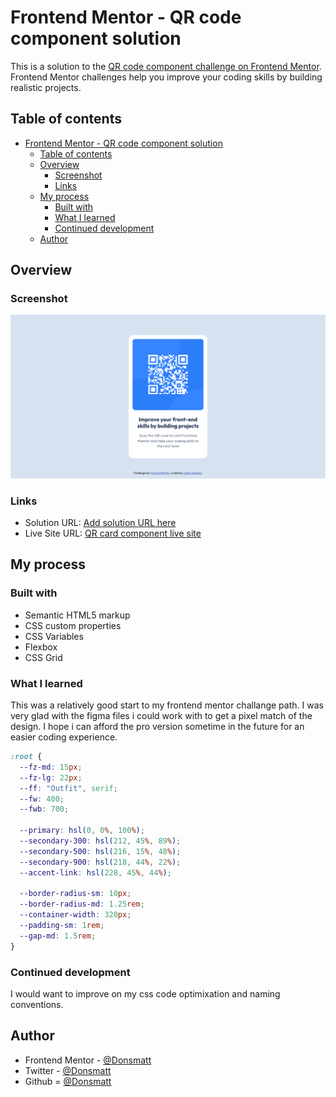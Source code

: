 # Frontend Mentor - QR code component solution

This is a solution to the [QR code component challenge on Frontend Mentor](https://www.frontendmentor.io/challenges/qr-code-component-iux_sIO_H). Frontend Mentor challenges help you improve your coding skills by building realistic projects. 

## Table of contents

- [Frontend Mentor - QR code component solution](#frontend-mentor---qr-code-component-solution)
  - [Table of contents](#table-of-contents)
  - [Overview](#overview)
    - [Screenshot](#screenshot)
    - [Links](#links)
  - [My process](#my-process)
    - [Built with](#built-with)
    - [What I learned](#what-i-learned)
    - [Continued development](#continued-development)
  - [Author](#author)

## Overview

### Screenshot

![Frontend Mentor Challenge Task One- QR Code Component](./screenshot.png)

### Links

- Solution URL: [Add solution URL here](https://your-solution-url.com)
- Live Site URL: [QR card component live site](https://fm-qr-card-component.vercel.app/)

## My process

### Built with

- Semantic HTML5 markup
- CSS custom properties
- CSS Variables
- Flexbox
- CSS Grid

### What I learned

This was a relatively good start to my frontend mentor challange path. I was very glad with the figma files i could work with to get a pixel match of the design. I hope i can afford the pro version sometime in the future for an easier coding experience.
```css
:root {
  --fz-md: 15px;
  --fz-lg: 22px;
  --ff: "Outfit", serif;
  --fw: 400;
  --fwb: 700;

  --primary: hsl(0, 0%, 100%);
  --secondary-300: hsl(212, 45%, 89%);
  --secondary-500: hsl(216, 15%, 48%);
  --secondary-900: hsl(218, 44%, 22%);
  --accent-link: hsl(228, 45%, 44%);

  --border-radius-sm: 10px;
  --border-radius-md: 1.25rem;
  --container-width: 320px;
  --padding-sm: 1rem;
  --gap-md: 1.5rem;
}
```

### Continued development

I would want to improve on my css code optimixation and naming conventions.

## Author

- Frontend Mentor - [@Donsmatt](https://www.frontendmentor.io/profile/Donsmatt)
- Twitter - [@Donsmatt](https://x.com/CAdaigho)
- Github = [@Donsmatt](https://github.com/Donsmatt)

